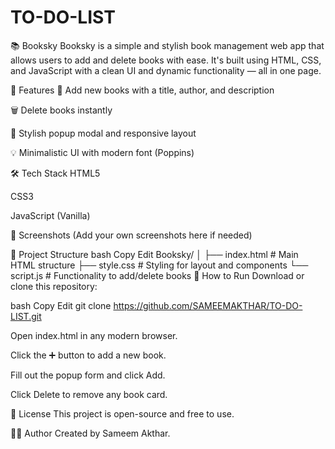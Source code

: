 # TO-DO-LIST
📚 Booksky
Booksky is a simple and stylish book management web app that allows users to add and delete books with ease. It's built using HTML, CSS, and JavaScript with a clean UI and dynamic functionality — all in one page.

🚀 Features
📖 Add new books with a title, author, and description

🗑️ Delete books instantly

🎨 Stylish popup modal and responsive layout

💡 Minimalistic UI with modern font (Poppins)

🛠️ Tech Stack
HTML5

CSS3

JavaScript (Vanilla)

📸 Screenshots
(Add your own screenshots here if needed)

📂 Project Structure
bash
Copy
Edit
Booksky/
│
├── index.html        # Main HTML structure
├── style.css         # Styling for layout and components
└── script.js         # Functionality to add/delete books
🧪 How to Run
Download or clone this repository:

bash
Copy
Edit
git clone https://github.com/SAMEEMAKTHAR/TO-DO-LIST.git

Open index.html in any modern browser.

Click the ➕ button to add a new book.

Fill out the popup form and click Add.

Click Delete to remove any book card.

📄 License
This project is open-source and free to use.

🙋‍♂️ Author
Created by Sameem Akthar.
